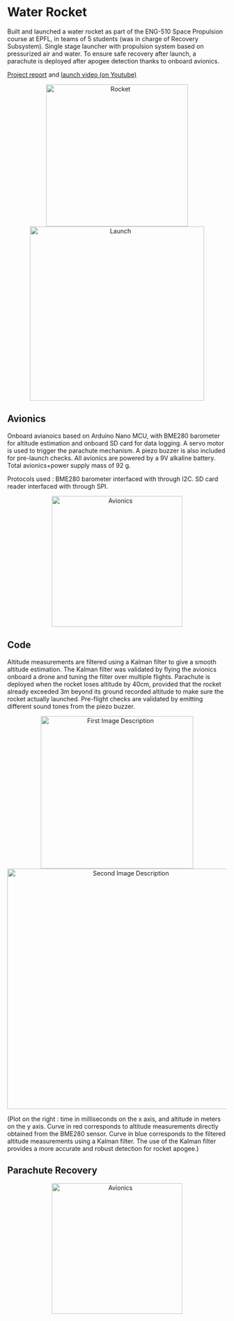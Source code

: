 # Water Rocket
Built and launched a water rocket as part of the ENG-510 Space Propulsion course at EPFL, in teams of 5 students (was in charge of Recovery Subsystem). Single stage launcher with propulsion system based on pressurized air and water. To ensure safe recovery after launch, a parachute is deployed after apogee detection thanks to onboard avionics.

[Project report](https://drive.google.com/file/d/1PPxtXIhh1XiugEDdZYH2G9OJz606AQhE/view) and [launch video (on Youtube)](https://youtu.be/lImlgpacwuk?si=nWyseksTFAoCjJkB)



<div align="center">
  <img width="326" alt="Rocket" src="https://github.com/nlugon/Water-Rocket/assets/112929907/b1b176cc-ecb1-41d2-9b7f-bc4b59117497">
  <img width="400" alt="Launch" src="https://github.com/nlugon/Water-Rocket/assets/112929907/3cc18ffc-9f48-4cbc-ae5f-fb8604ae67cd">
</div>

## Avionics

Onboard avianoics based on Arduino Nano MCU, with BME280 barometer for altitude estimation and onboard SD card for data logging. A servo motor is used to trigger the parachute mechanism. A piezo buzzer is also included for pre-launch checks. All avionics are powered by a 9V alkaline battery. Total avionics+power supply mass of 92 g.

Protocols used : BME280 barometer interfaced with through I2C. SD card reader interfaced with through SPI.

<div align="center">
  <img width="300" alt="Avionics" src="https://github.com/nlugon/Water-Rocket/assets/112929907/25e85869-1160-46ca-8abf-f8329b320b81">
</div>

## Code
Altitude measurements are filtered using a Kalman filter to give a smooth altitude estimation. The Kalman filter was validated by flying the avionics onboard a drone and tuning the filter over multiple flights. Parachute is deployed when the rocket loses altitude by 40cm, provided that the rocket already exceeded 3m beyond its ground recorded altitude to make sure the rocket actually launched. Pre-flight checks are validated by emitting different sound tones from the piezo buzzer.


<div align="center">
  <img src="https://github.com/nlugon/Water-Rocket/assets/112929907/336f5a02-960f-414b-95bf-9f094c101ec3" alt="First Image Description" width="350" />
  <img src="https://github.com/nlugon/Water-Rocket/assets/112929907/df0c18bc-8720-45cd-a7cb-0714009d1e99" alt="Second Image Description" width="552"  />
</div>

(Plot on the right : time in milliseconds on the x axis, and altitude in meters on the y axis. Curve in red corresponds to altitude measurements directly obtained from the BME280 sensor. Curve in blue corresponds to the filtered altitude measurements using a Kalman filter. The use of the Kalman filter provides a more accurate and robust detection for rocket apogee.)


## Parachute Recovery
<div align="center">
  <img width="300" alt="Avionics" src="https://github.com/nlugon/Water-Rocket/assets/112929907/104f81b6-14d8-4399-9799-e7ae7bf01b95">
</div>






